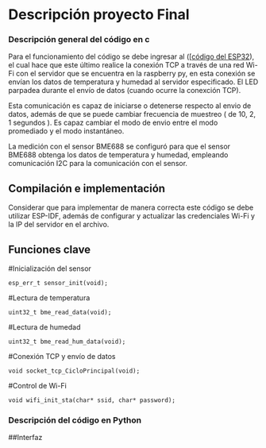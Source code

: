 <h1>Descripción proyecto Final</h1>

### Descripción general del código en c
Para el funcionamiento del código se debe ingresar al ([[código del ESP32](https://github.com/proyectostic3/TareasG4Tic3/tree/main/Tarea%202/TIC3ProyectoFinal/main)), el cual hace que este último realice la conexión TCP a través de una red Wi-Fi con el servidor que se encuentra en la raspberry py, en esta conexión se envían los datos de temperatura y humedad al servidor especificado. El LED parpadea durante el envío de datos (cuando ocurre la conexción TCP).

Esta comunicación es capaz de iniciarse o detenerse respecto al envio de datos, además de que se puede cambiar frecuencia de muestreo ( de 10, 2, 1 segundos ). Es capaz cambiar el modo de envio entre el modo promediado y el modo instantáneo. 

La medición con el sensor BME688 se configuró para que el sensor BME688 obtenga los datos de temperatura y humedad, empleando comunicación I2C para la comunicación con el sensor.

## Compilación e implementación

Considerar que para implementar de manera correcta este código se debe utilizar ESP-IDF, además de configurar y actualizar las credenciales Wi-Fi y la IP del servidor en el archivo.

## Funciones clave

#Inicialización del sensor

```
esp_err_t sensor_init(void);
```

#Lectura de temperatura

```
uint32_t bme_read_data(void);
```

#Lectura de humedad

```
uint32_t bme_read_hum_data(void);
```

#Conexión TCP y envío de datos

```
void socket_tcp_CicloPrincipal(void);
```

#Control de Wi-Fi

```
void wifi_init_sta(char* ssid, char* password);
```

### Descripción del código en Python

##Interfaz
